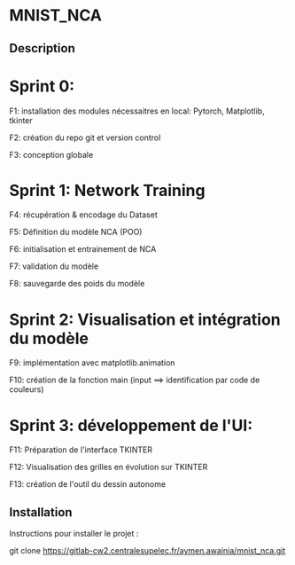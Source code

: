 # MNIST_NCA

## Description

 
#    Sprint 0:
F1: installation des modules nécessaitres en local: Pytorch, Matplotlib, tkinter 

F2: création du repo git et version control

F3: conception globale

#   Sprint 1: Network Training
F4: récupération & encodage du Dataset

F5: Définition du modèle NCA (POO)

F6: initialisation et entrainement de NCA

F7: validation du modèle

F8: sauvegarde des poids du modèle

#    Sprint 2: Visualisation et intégration du modèle 
F9: implémentation avec matplotlib.animation

F10: création de la fonction main (input ==> identification par code de couleurs)

#    Sprint 3: développement de l'UI:
F11: Préparation de l'interface TKINTER

F12: Visualisation des grilles en évolution sur TKINTER

F13: création de l'outil du dessin autonome



## Installation
Instructions pour installer le projet :

git clone https://gitlab-cw2.centralesupelec.fr/aymen.awainia/mnist_nca.git

